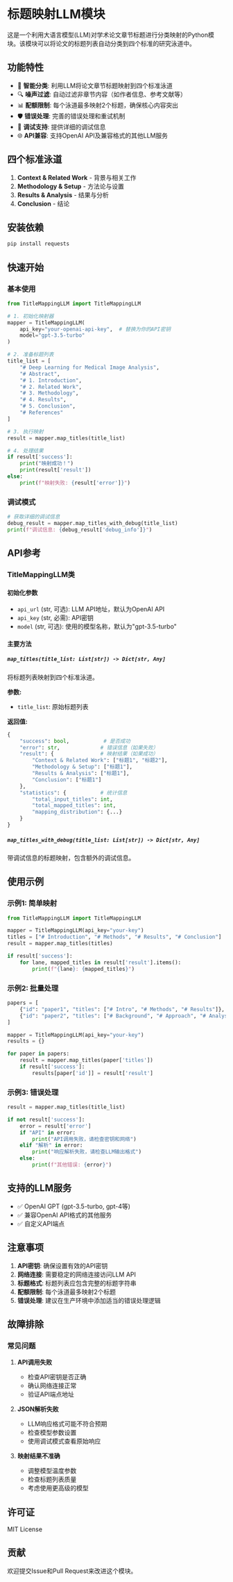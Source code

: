 # 标题映射LLM模块

这是一个利用大语言模型(LLM)对学术论文章节标题进行分类映射的Python模块。该模块可以将论文的标题列表自动分类到四个标准的研究泳道中。

## 功能特性

- 🎯 **智能分类**: 利用LLM将论文章节标题映射到四个标准泳道
- 🔍 **噪声过滤**: 自动过滤非章节内容（如作者信息、参考文献等）
- 📊 **配额限制**: 每个泳道最多映射2个标题，确保核心内容突出
- 🛡️ **错误处理**: 完善的错误处理和重试机制
- 🔧 **调试支持**: 提供详细的调试信息
- 🌐 **API兼容**: 支持OpenAI API及兼容格式的其他LLM服务

## 四个标准泳道

1. **Context & Related Work** - 背景与相关工作
2. **Methodology & Setup** - 方法论与设置  
3. **Results & Analysis** - 结果与分析
4. **Conclusion** - 结论

## 安装依赖

```bash
pip install requests
```

## 快速开始

### 基本使用

```python
from TitleMappingLLM import TitleMappingLLM

# 1. 初始化映射器
mapper = TitleMappingLLM(
    api_key="your-openai-api-key",  # 替换为你的API密钥
    model="gpt-3.5-turbo"
)

# 2. 准备标题列表
title_list = [
    "# Deep Learning for Medical Image Analysis",
    "# Abstract",
    "# 1. Introduction",
    "# 2. Related Work", 
    "# 3. Methodology",
    "# 4. Results",
    "# 5. Conclusion",
    "# References"
]

# 3. 执行映射
result = mapper.map_titles(title_list)

# 4. 处理结果
if result['success']:
    print("映射成功！")
    print(result['result'])
else:
    print(f"映射失败: {result['error']}")
```

### 调试模式

```python
# 获取详细的调试信息
debug_result = mapper.map_titles_with_debug(title_list)
print(f"调试信息: {debug_result['debug_info']}")
```

## API参考

### TitleMappingLLM类

#### 初始化参数

- `api_url` (str, 可选): LLM API地址，默认为OpenAI API
- `api_key` (str, 必需): API密钥
- `model` (str, 可选): 使用的模型名称，默认为"gpt-3.5-turbo"

#### 主要方法

##### `map_titles(title_list: List[str]) -> Dict[str, Any]`

将标题列表映射到四个标准泳道。

**参数:**
- `title_list`: 原始标题列表

**返回值:**
```python
{
    "success": bool,           # 是否成功
    "error": str,             # 错误信息（如果失败）
    "result": {               # 映射结果（如果成功）
        "Context & Related Work": ["标题1", "标题2"],
        "Methodology & Setup": ["标题1"],
        "Results & Analysis": ["标题1"],
        "Conclusion": ["标题1"]
    },
    "statistics": {           # 统计信息
        "total_input_titles": int,
        "total_mapped_titles": int,
        "mapping_distribution": {...}
    }
}
```

##### `map_titles_with_debug(title_list: List[str]) -> Dict[str, Any]`

带调试信息的标题映射，包含额外的调试信息。

## 使用示例

### 示例1: 简单映射

```python
from TitleMappingLLM import TitleMappingLLM

mapper = TitleMappingLLM(api_key="your-key")
titles = ["# Introduction", "# Methods", "# Results", "# Conclusion"]
result = mapper.map_titles(titles)

if result['success']:
    for lane, mapped_titles in result['result'].items():
        print(f"{lane}: {mapped_titles}")
```

### 示例2: 批量处理

```python
papers = [
    {"id": "paper1", "titles": ["# Intro", "# Methods", "# Results"]},
    {"id": "paper2", "titles": ["# Background", "# Approach", "# Analysis"]}
]

mapper = TitleMappingLLM(api_key="your-key")
results = {}

for paper in papers:
    result = mapper.map_titles(paper['titles'])
    if result['success']:
        results[paper['id']] = result['result']
```

### 示例3: 错误处理

```python
result = mapper.map_titles(title_list)

if not result['success']:
    error = result['error']
    if "API" in error:
        print("API调用失败，请检查密钥和网络")
    elif "解析" in error:
        print("响应解析失败，请检查LLM输出格式")
    else:
        print(f"其他错误: {error}")
```

## 支持的LLM服务

- ✅ OpenAI GPT (gpt-3.5-turbo, gpt-4等)
- ✅ 兼容OpenAI API格式的其他服务
- ✅ 自定义API端点

## 注意事项

1. **API密钥**: 确保设置有效的API密钥
2. **网络连接**: 需要稳定的网络连接访问LLM API
3. **标题格式**: 标题列表应包含完整的标题字符串
4. **配额限制**: 每个泳道最多映射2个标题
5. **错误处理**: 建议在生产环境中添加适当的错误处理逻辑

## 故障排除

### 常见问题

1. **API调用失败**
   - 检查API密钥是否正确
   - 确认网络连接正常
   - 验证API端点地址

2. **JSON解析失败**
   - LLM响应格式可能不符合预期
   - 检查模型参数设置
   - 使用调试模式查看原始响应

3. **映射结果不准确**
   - 调整模型温度参数
   - 检查标题列表质量
   - 考虑使用更高级的模型

## 许可证

MIT License

## 贡献

欢迎提交Issue和Pull Request来改进这个模块。
